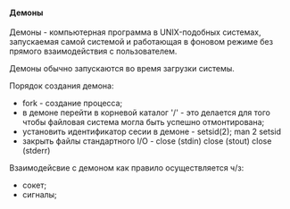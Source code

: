 #### Демоны

Демоны - компьютерная программа в UNIX-подобных системах, запускаемая самой системой и работающая в фоновом режиме без прямого 
взаимодействия с пользователем.

Демоны обычно запускаются во время загрузки системы.

Порядок создания демона:

- fork - создание процесса;
- в демоне перейти в корневой каталог '/' - это делается для того чтобы файловая система могла быть успешно отмонтирована;
- установить идентификатор сесии в демоне - setsid(2); man 2 setsid
- закрыть файлы стандартного I/O - 	close (stdin)
									close (stout)
									close (stderr)

Взаимодейсвие с демоном как правило осуществляется ч/з:
- сокет;
- сигналы;

